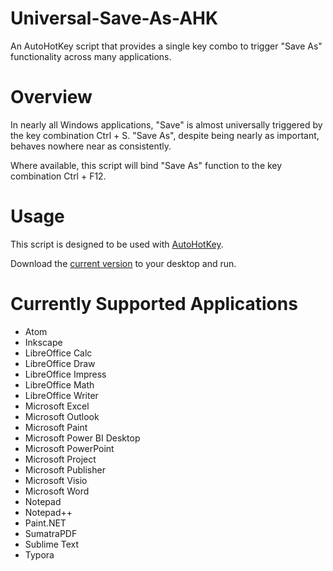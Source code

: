 # Universal-Save-As-AHK
An AutoHotKey script that provides a single key combo to trigger "Save As" functionality across many applications.

# Overview

In nearly all Windows applications, "Save" is almost universally triggered by the key combination Ctrl + S. "Save As", despite being nearly as important, behaves nowhere near as consistently.

Where available, this script will bind "Save As" function to the key combination Ctrl + F12.

# Usage

This script is designed to be used with [AutoHotKey](https://www.autohotkey.com/).

Download the [current version](https://raw.githubusercontent.com/NorthernAuton/Universal-Save-As-AHK/main/Universal-Save-As.ahk) to your desktop and run.

# Currently Supported Applications
- Atom
- Inkscape
- LibreOffice Calc
- LibreOffice Draw
- LibreOffice Impress
- LibreOffice Math
- LibreOffice Writer
- Microsoft Excel
- Microsoft Outlook
- Microsoft Paint
- Microsoft Power BI Desktop
- Microsoft PowerPoint
- Microsoft Project
- Microsoft Publisher
- Microsoft Visio
- Microsoft Word
- Notepad
- Notepad++
- Paint.NET
- SumatraPDF
- Sublime Text
- Typora
